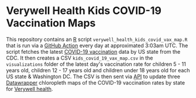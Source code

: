 # Verywell Health Kids COVID-19 Vaccination Maps

This repository contains an [R](https://www.r-project.org/) script 
`verywell_health_kids_covid_vax_map.R` that is run via a [GitHub Action](https://docs.github.com/en/actions)
every day at approximated 3:03am UTC. The script fetches the latest 
[COVID-19 vaccination](https://data.cdc.gov/Vaccinations/COVID-19-Vaccinations-in-the-United-States-Jurisdi/unsk-b7fc) 
data by US state from the CDC. It then creates a CSV `kids_covid_19_vax_map.csv` in the `visualizations` folder of the
latest day's vaccination rate for children 5 - 11 years old, children 12 - 17 years old and children under 18 years 
old for each US state & Washington DC. The CSV is then sent via [API](https://developer.datawrapper.de/reference/introduction) 
to update three [Datawrapper](https://www.datawrapper.de/) chloropleth maps of the COVID-19 vaccination rates by state for
 [Verywell health](https://www.verywellhealth.com/).




